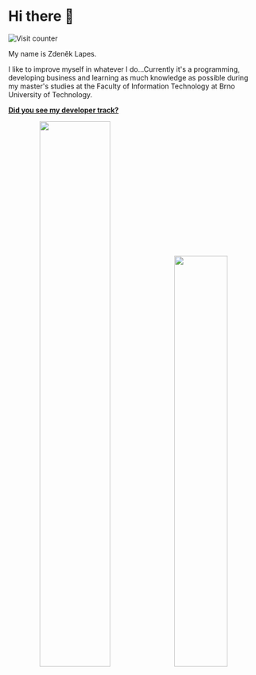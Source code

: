# Hi there :wave:

![Visit counter](https://komarev.com/ghpvc/?username=zdeneklapes&color=green)

[//]: # (I recently graduated with a Bachelor's degree in Computer Science from the Faculty of Information Technology at Brno University of Technology. Currently, I'm furthering my education by pursuing post-graduate studies in Machine Learning, specializing in the field of Computer Science at the same faculty.)

My name is Zdeněk Lapes.

I like to improve myself in whatever I do...Currently it's a programming, developing business and learning as much knowledge as possible during my master's studies at the Faculty of Information Technology at Brno University of Technology.


[**Did you see my developer track?**](https://ossinsight.io/analyze/zdeneklapes)


<p align="center">
<img width="53%"  src="https://github-readme-stats.vercel.app/api?username=zdeneklapes&count_private=true&show_icons=true&include_all_commits=false&hide_border=true&hide_title=true&theme=transparent" />
<img width="46%"  src="https://github-readme-streak-stats.herokuapp.com?user=zdeneklapes&theme=transparent&hide_border=true" />
</p>

[//]: # (## 🌐 Get in Touch:)

[//]: # ()
[//]: # (<p align="left">)

[//]: # (<a href="https://twitter.com/zdeneklapes"target="blank">)

[//]: # (<img align="center" )

[//]: # (src="https://raw.githubusercontent.com/rahuldkjain/github-profile-readme-generator/master/src/images/icons/Social/twitter.svg" )

[//]: # (alt="zdeneklapes" )

[//]: # (height="30" )

[//]: # (width="40" />)

[//]: # (</a>)

[//]: # ()
[//]: # (<a href="https://www.linkedin.com/in/zdeneklapes/" target="blank">)

[//]: # (<img align="center" )

[//]: # (src="https://raw.githubusercontent.com/rahuldkjain/github-profile-readme-generator/master/src/images/icons/Social/linked-in-alt.svg" )

[//]: # (alt="in/zdeneklapes" )

[//]: # (height="30" )

[//]: # (width="40" />)

[//]: # (</a>)

[//]: # (</p>)

[//]: # ()
